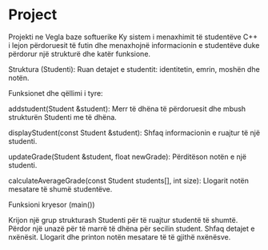 # Project
Projekti ne Vegla baze softuerike
Ky sistem i menaxhimit të studentëve C++ i lejon përdoruesit të futin dhe menaxhojnë informacionin e studentëve duke përdorur një strukturë dhe katër funksione.

Struktura (Studenti):
  Ruan detajet e studentit: identitetin, emrin, moshën dhe notën.

Funksionet dhe qëllimi i tyre:

addstudent(Student &student):
Merr të dhëna të përdoruesit dhe mbush strukturën Studenti me të dhëna.

displayStudent(const Student &student):
Shfaq informacionin e ruajtur të një studenti.

updateGrade(Student &student, float newGrade):
Përditëson notën e një studenti.

calculateAverageGrade(const Student students[], int size):
Llogarit notën mesatare të shumë studentëve.

Funksioni kryesor (main())

Krijon një grup strukturash Studenti për të ruajtur studentë të shumtë.
Përdor një unazë për të marrë të dhëna për secilin student.
Shfaq detajet e nxënësit.
Llogarit dhe printon notën mesatare të të gjithë nxënësve.
